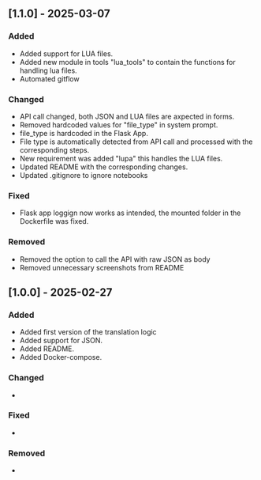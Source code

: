 ## [1.1.0] - 2025-03-07
### Added
- Added support for LUA files.
- Added new module in tools "lua_tools" to contain the functions for handling lua files.
- Automated gitflow 

### Changed
- API call changed, both JSON and LUA files are axpected in forms.
- Removed hardcoded values for "file_type" in system prompt.
- file_type is hardcoded in the Flask App.
- File type is automatically detected from API call and processed with the corresponding steps.
- New requirement was added "lupa" this handles the LUA files.
- Updated README with the corresponding changes.
- Updated .gitignore to ignore notebooks

### Fixed
- Flask app loggign now works as intended, the mounted folder in the Dockerfile was fixed.

### Removed
- Removed the option to call the API with raw JSON as body
- Removed unnecessary screenshots from README


## [1.0.0] - 2025-02-27
### Added
- Added first version of the translation logic
- Added support for JSON.
- Added README.
- Added Docker-compose.

### Changed
- 

### Fixed
- 

### Removed
- 

